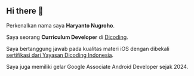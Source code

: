 ## Hi there 👋


Perkenalkan nama saya **Haryanto Nugroho**.<br>

Saya seorang **Curriculum Developer** di [Dicoding](https://www.dicoding.com/).<br>

Saya bertanggung jawab pada kualitas materi iOS dengan dibekali [sertifikasi dari Yayasan Dicoding Indonesia](https://www.dicoding.com/certificates/4EXGQLGDQZRL).<br>

Saya juga memiliki gelar Google Associate Android Developer sejak 2024.<br>
<!--
**HaryantoNugroho/HaryantoNugroho** is a ✨ _special_ ✨ repository because its `README.md` (this file) appears on your GitHub profile.

Here are some ideas to get you started:

- 🔭 I’m currently working on ...
- 🌱 I’m currently learning ...
- 👯 I’m looking to collaborate on ...
- 🤔 I’m looking for help with ...
- 💬 Ask me about ...
- 📫 How to reach me: ...
- 😄 Pronouns: ...
- ⚡ Fun fact: ...
-->
